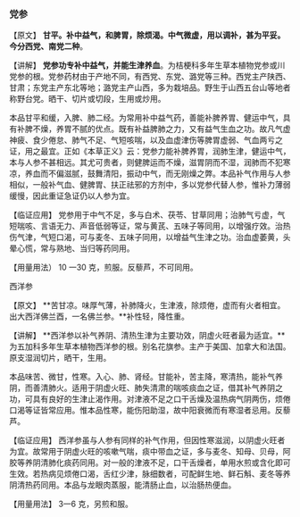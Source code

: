 ### 党参

【原文】  **甘平。补中益气，和脾胃，除烦渴。中气微虚，用以调补，甚为平妥。今分西党、南党二种**。

【讲解】  **党参功专补中益气，并能生津养血**。为桔梗科多年生草本植物党参或川党参的根。党参药材由于产地不同，有西党、东党、潞党等三种。西党主产陕西、甘肃；东党主产东北等地；潞党主产山西，多为栽培品。野生于山西五台山等地者称野台党。晒干、切片或切段，生用或炒用。

本品甘平和缓，入脾、肺二经。为常用补中益气药，善能补脾养胃、健运中气，具有补脾不燥，养胃不腻的优点。既有补益脾肺之力，又有益气生血之功。故凡气虚神疲、食少倦怠、肺气不足、气短咳喘，以及血虚津伤等脾胃虚弱、气血两亏之证，用之最宜。正如《本草正义》云：党参力能补脾养胃，润肺生津，健运中气，本与人参不甚相远。其尤可贵者，则健脾运而不燥，滋胃阴而不湿，润肺而不犯寒凉，养血而不偏滋腻，鼓舞清阳，振动中气，而无刚燥之弊。本品补气作用与人参相似，一般补气血、健脾胃、扶正祛邪的方剂中，多以党参代替人参，惟补力薄弱缓慢，因此重证急证仍以人参为宜。

【临证应用】    党参用于中气不足，多与白术、茯苓、甘草同用；治肺气亏虚，气短喘咳、言语无力、声音低弱等证，常与黄芪、五味子等同用，以增强疗效。治热伤气津，气短口渴，可与麦冬、五味子同用，以增益气生津之功。治血虚萎黄，头晕心慌，常与熟地、当归等药同用。

【用量用法） 10 一30 克，煎服。反藜芦，不可同用。

西洋参

【原文】 **苦甘凉。味厚气薄，补肺降火，生津液，除烦倦，虚而有火者相宜。出大西洋佛兰酉，一名佛兰参。**补性轻，降性重。

【讲解】 **西洋参以补气养阴、清热生津为主要功效，阴虚火旺者最为适宜。**为五加科多年生草本植物西洋参的根。别名花旗参。主产于美国、加拿大和法国。原支湿润切片，晒干，生用。

本品味苦、微甘，性寒。入心、肺、肾经。甘能补，苦主降，寒清热，能补气养阴，而善清肺火。适用于阴虚火旺、肺失清肃的喘咳痰血之证，借其补气养阴之功，可具有良好的生津止渴作用。对津液不足之口干舌燥及温热病气阴两伤，烦倦口渴等证皆常应用。惟本品性寒，能伤阳助湿，故中阳衰微而有寒湿者忌用。反藜芦。

【临证应用】 西洋参虽与人参有同样的补气作用，但因性寒滋润，以阴虚火旺者为宜。故常用于阴虚火旺的咳嗽气喘，痰中带血之证，多与麦冬、知母、贝母，阿胶等养阴清肺化痰药同用。对一般的津液不足，口干舌燥者，单用水煎或含化即可生效。若热病见烦倦口渴，舌红少津，脉细数者，可配鲜生地、鲜石斛、麦冬等养阴清热药同用。本品与龙眼肉蒸服，能清肠止血，以治肠热便血。

【用量用法】 3一6 克，另煎和服。
